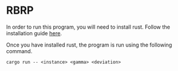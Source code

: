 # RBRP

In order to run this program, you will need to install rust. Follow the installation guide [here](https://doc.rust-lang.org/book/ch01-01-installation.html).

Once you have installed rust, the program is run using the following command.
```
cargo run -- <instance> <gamma> <deviation>
```
